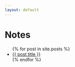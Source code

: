 ```yaml
---
layout: default
---
```


# Notes

<ul>
  {% for post in site.posts %}
    <li>
      <a href="..{{ post.url }}">{{ post.title }}</a>
    </li>
  {% endfor %}
</ul>
